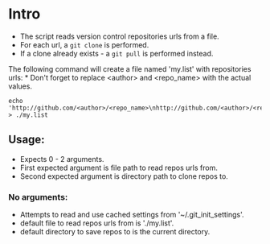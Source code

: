 # Intro

* The script reads version control repositories urls from a file.
* For each url, a `git clone` is performed.
* If a clone already exists - a `git pull` is performed instead.

The following command will create a file named 'my.list' with repositories urls:
\* Don't forget to replace \<author\> and \<repo\_name\> with the actual values.
```
echo 'http://github.com/<author>/<repo_name>\nhttp://github.com/<author>/<repo_name>' > ./my.list
```

## Usage:
  - Expects 0 - 2 arguments.
  - First expected argument is file path to read repos urls from.
  - Second expected argument is directory path to clone repos to.

### No arguments:
  - Attempts to read and use cached settings from '~/.git\_init\_settings'.
  - default file to read repos urls from is './my.list'.
  - default directory to save repos to is the current directory.
